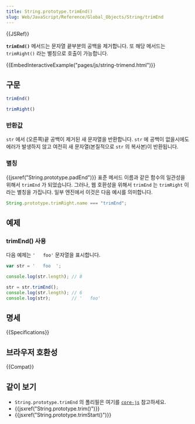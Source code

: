 ```yaml
---
title: String.prototype.trimEnd()
slug: Web/JavaScript/Reference/Global_Objects/String/trimEnd
---
```


{{JSRef}}

**`trimEnd()`** 메서드는 문자열 끝부분의 공백을 제거합니다.
또 해당 메서드는 `trimRight()` 라는 별칭으로 호출이 가능합니다.

{{EmbedInteractiveExample("pages/js/string-trimend.html")}}

## 구문

```js
trimEnd()

trimRight()
```

### 반환값

`str` 에서 (오른쪽)끝 공백이 제거된 새 문자열을 반환합니다.
`str` 에 공백이 없을시에도 에러가 발생하지 않고 여전히 새 문자열(본질적으로 `str` 의 복사본)이 반환됩니다.

### 별칭

{{jsxref("String.prototype.padEnd")}} 표준 메서드 이름과 같은 함수의 일관성을 위해서 `trimEnd` 가 되었습니다. 그러나,
웹 호환성을 위해서 `trimEnd` 는 `trimRight` 이라는 별칭을 가집니다. 일부 엔진에서 이것은 다음 예시를 의미합니다.

```js
String.prototype.trimRight.name === "trimEnd";
```

## 예제

### trimEnd() 사용

다음 예제는 `'   foo'` 문자열을 표시합니다.

```js
var str = '   foo  ';

console.log(str.length); // 8

str = str.trimEnd();
console.log(str.length); // 6
console.log(str);        // '   foo'
```

## 명세

{{Specifications}}

## 브라우저 호환성

{{Compat}}

## 같이 보기

- `String.prototype.trimEnd` 의 폴리필은 여기를 [`core-js`](https://github.com/zloirock/core-js#ecmascript-string-and-regexp) 참고하세요.
- {{jsxref("String.prototype.trim()")}}
- {{jsxref("String.prototype.trimStart()")}}
